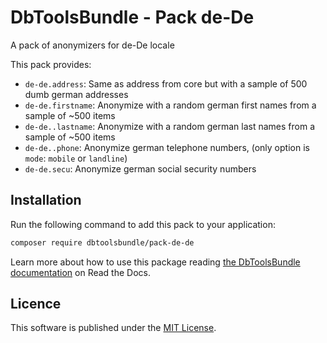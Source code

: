 # DbToolsBundle - Pack de-De
A pack of anonymizers for de-De locale

This pack provides:

* `de-de.address`: Same as address from core but with a sample of 500 dumb german addresses
* `de-de.firstname`: Anonymize with a random german first names from a sample of ~500 items
* `de-de..lastname`: Anonymize with a random german last names from a sample of ~500 items
* `de-de..phone`: Anonymize german telephone numbers, (only option is `mode`: `mobile` or `landline`)
* `de-de.secu`: Anonymize german social security numbers 

## Installation

Run the following command to add this pack to your application:

```sh
composer require dbtoolsbundle/pack-de-de
```

Learn more about how to use this package reading [the DbToolsBundle documentation](https://dbtoolsbundle.readthedocs.io/) on Read the Docs.

## Licence

This software is published under the [MIT License](./LICENCE.md).
